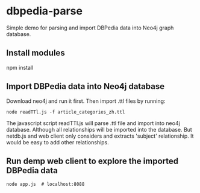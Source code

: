 dbpedia-parse
=============

Simple demo for parsing and import DBPedia data into Neo4j graph database.

## Install modules

npm install

## Import DBPedia data into Neo4j database

Download neo4j and run it first. Then import .ttl files by running:

    node readTTl.js -f article_categories_zh.ttl
    
The javascript script readTTl.js will parse .ttl file and import into neo4j database. Although all relationships will be imported into the database. But netdb.js and web client only considers and extracts 'subject' relationship. It would be easy to add other relationships.

## Run demp web client to explore the imported DBPedia data

    node app.js  # localhost:8088
    


    
    
    
